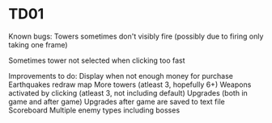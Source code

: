 TD01
====
Known bugs:
Towers sometimes don't visibly fire (possibly due to firing only taking one frame) <p>
Sometimes tower not selected when clicking too fast

Improvements to do:
Display when not enough money for purchase
Earthquakes redraw map
More towers (atleast 3, hopefully 6+)
Weapons activated by clicking (atleast 3, not including default)
Upgrades (both in game and after game)
Upgrades after game are saved to text file
Scoreboard
Multiple enemy types including bosses
